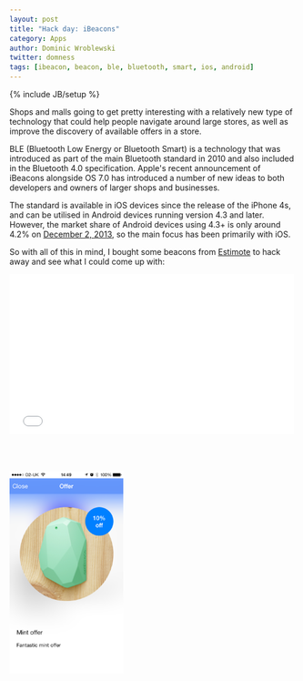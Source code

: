 ```yaml
---
layout: post
title: "Hack day: iBeacons"
category: Apps
author: Dominic Wroblewski
twitter: domness
tags: [ibeacon, beacon, ble, bluetooth, smart, ios, android]
---
```

{% include JB/setup %}

Shops and malls going to get pretty interesting with a relatively new type of technology that could help people navigate around large stores, as well as improve the discovery of available offers in a store.

BLE (Bluetooth Low Energy or Bluetooth Smart) is a technology that was introduced as part of the main Bluetooth standard in 2010 and also included in the Bluetooth 4.0 specification. Apple's recent announcement of iBeacons alongside OS 7.0 has introduced a number of new ideas to both developers and owners of larger shops and businesses.

The standard is available in iOS devices since the release of the iPhone 4s, and can be utilised in Android devices running version 4.3 and later. However, the market share of Android devices using 4.3+ is only around 4.2% on [December 2, 2013](http://developer.android.com/about/dashboards/index.html), so the main focus has been primarily with iOS.

So with all of this in mind, I bought some beacons from [Estimote](http://estimote.com/) to hack away and see what I could come up with:

<iframe src="//player.vimeo.com/video/81510092" width="500" height="281" frameborder="0">
</iframe>

<br/><br/>

<div class="thumbnail"><img width="200" src="/assets/images/beacon-app.png" /></div>


